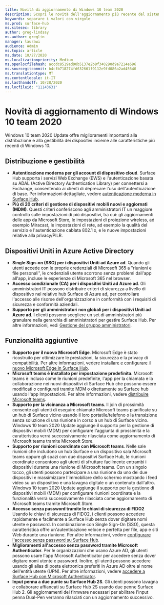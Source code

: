 ```yaml
---
title: Novità di aggiornamento di Windows 10 team 2020
description: Scopri le novità dell'aggiornamento più recente del sistema operativo Surface Hub, Windows 10 team 2020 Update.
keywords: separare i valori con virgole
ms.prod: surface-hub
ms.sitesec: library
author: greg-lindsay
ms.author: greglin
manager: laurawi
audience: Admin
ms.topic: article
ms.date: 10/27/2020
ms.localizationpriority: Medium
ms.openlocfilehash: accdc8519ad90b5137e2b8f340290d9a7214e696
ms.sourcegitcommit: b4cfb718274fd632661f9112e9fd086a2ad45640
ms.translationtype: MT
ms.contentlocale: it-IT
ms.lasthandoff: 10/28/2020
ms.locfileid: "11143631"
---
```

# Novità di aggiornamento di Windows 10 team 2020

Windows 10 team 2020 Update offre miglioramenti importanti alla distribuzione e alla gestibilità dei dispositivi insieme alle caratteristiche più recenti di Windows 10.

##  Distribuzione e gestibilità

- **Autenticazione moderna per gli account di dispositivo cloud**. Surface Hub supporta i servizi Web Exchange (EWS) e l'autenticazione basata su ADAL (Active Directory Authentication Library) per connettersi a Exchange, consentendo ai clienti di deprecare l'uso dell'autenticazione di base. Per informazioni dettagliate, vedere [autenticazione moderna in Surface Hub](https://docs.microsoft.com/surface-hub/surface-hub-modern-auth).
- **Più di 20 criteri di gestione di dispositivi mobili nuovi e aggiornati (MDM)**.      Questi criteri conferiscono agli amministratori IT un maggiore controllo sulle impostazioni di più dispositivi, tra cui: gli aggiornamenti delle app da Microsoft Store, le impostazioni di proiezione wireless, ad esempio Miracast, le impostazioni di rete, ad esempio la qualità del servizio e l'autenticazione cablata 802.1 x, e le nuove impostazioni relative alla privacy/PILR.

##  Dispositivi Uniti in Azure Active Directory

- **Single Sign-on (SSO) per i dispositivi Uniti ad Azure ad**. Quando gli utenti accede con le proprie credenziali di Microsoft 365 a "riunioni e file personali", le credenziali utente scorrono senza problemi dall'app all'app, incluse le esperienze di Microsoft 365 nel browser.
- **Accesso condizionale (CA) per i dispositivi Uniti ad Azure ad**.       Gli amministratori IT possono distribuire criteri di sicurezza a livello di dispositivo nel relativo hub Surface di Azure ad, per controllare l'accesso alle risorse dell'organizzazione in conformità con i requisiti di sicurezza e conformità aziendali.
- **Supporto per gli amministratori non globali per i dispositivi Uniti ad Azure ad**.       I clienti possono scegliere un set di amministratori più granulare nella gerarchia di amministratori per gestire Surface Hub. Per altre informazioni, vedi [Gestione del gruppo amministratori](https://docs.microsoft.com/surface-hub/admin-group-management-for-surface-hub).


## Funzionalità aggiuntive


- **Supporto per il nuovo Microsoft Edge**. Microsoft Edge è stato ricostruito per ottimizzare le prestazioni, la sicurezza e la privacy di compatibilità. Per altre informazioni, vedere [installare e configurare il nuovo Microsoft Edge in Surface Hub](https://docs.microsoft.com/surface-hub/surface-hub-install-chromium-edge).
- **Microsoft teams è installato per impostazione predefinita**.        Microsoft teams è incluso come le riunioni predefinite, l'app per la chiamata e la collaborazione nei nuovi dispositivi di Surface Hub che possono essere modificati o configurati tramite MDM o direttamente su Surface hub usando l'app Impostazioni. Per altre informazioni, vedere [distribuire Microsoft teams](https://docs.microsoft.com/MicrosoftTeams/teams-surface-hub).
- **Supporto per la vicinanza a Microsoft teams**.  Il join di prossimità consente agli utenti di eseguire chiamate Microsoft teams pianificate su un hub di Surface vicino usando il loro portatile/telefono o la transizione senza soluzione di una riunione in corso a un hub di Surface vicino. Windows 10 team 2020 Update aggiunge il supporto per la gestione di dispositivi mobili (MDM) per configurare l'aggiunta di prossimità e la caratteristica verrà successivamente rilasciata come aggiornamento di Microsoft teams tramite Microsoft Store.
- **Supporto per riunioni coordinate con Microsoft teams**. Nelle sale riunioni che includono un hub Surface e un dispositivo sala Microsoft teams oppure gli spazi con due dispositivi Surface Hub, le riunioni coordinate consentono agli utenti di sfruttare facilmente entrambi i dispositivi durante una riunione di Microsoft teams. Con un singolo tocco, gli utenti possono partecipare a una riunione da uno dei due dispositivi e massimizzare l'immobiliare dello schermo mostrando i feed video su un dispositivo e una lavagna digitale o un contenuto dall'altro. Windows 10 team 2020 Update aggiunge il supporto per la gestione di dispositivi mobili (MDM) per configurare riunioni coordinate e la funzionalità verrà successivamente rilasciata come aggiornamento di Microsoft teams tramite Microsoft Store.
- **Accesso senza password tramite le chiavi di sicurezza di FIDO2**     Usando le chiavi di sicurezza di FIDO2, i clienti possono accedere rapidamente e facilmente a Surface Hub senza dover digitare nomi utente e password. In combinazione con Single Sign-On (SSO), questa caratteristica offre un'autenticazione veloce e perfetta per file, app e siti Web durante una riunione. Per altre informazioni, vedere [configurare l'accesso senza password su Surface Hub](https://docs.microsoft.com/surface-hub/surface-hub-2s-phone-authenticate).
- **Miglioramenti all'accesso senza password tramite Microsoft Authenticator**.  Per le organizzazioni che usano Azure AD, gli utenti possono usare l'app Microsoft Authenticator per accedere senza dover digitare nomi utente e password. Inoltre, gli utenti possono accedere usando gli alias di posta elettronica preferiti in Azure AD oltre al nome dell'entità utente (UPN). Per altre informazioni, vedere [accedere a Surface Hub con Microsoft Authenticator](https://docs.microsoft.com/surface-hub/surface-hub-authenticator-app).
- **Input penna a due punte su Surface Hub 2S**.   Gli utenti possono lavagna e collaborare affiancati su Surface Hub 2S usando due penne Surface Hub 2. Gli aggiornamenti del firmware necessari per abilitare l'input penna Dual-Pen verranno rilasciati con un aggiornamento successivo.

 
 
 
